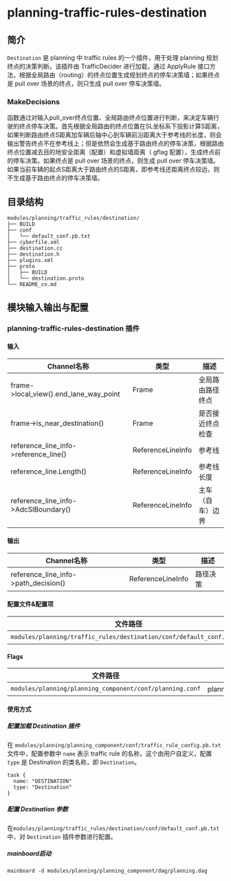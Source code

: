 planning-traffic-rules-destination
==============

## 简介
`Destination` 是 planning 中 traffic rules 的一个插件，用于处理 planning 规划终点的决策判断。该插件由 TrafficDecider 进行加载，通过 ApplyRule 接口方法，根据全局路由（routing）的终点位置生成规划终点的停车决策墙；如果终点是 pull over 场景的终点，则只生成 pull over 停车决策墙。

### MakeDecisions
函数通过对输入pull_over终点位置、全局路由终点位置进行判断，来决定车辆行驶的终点停车决策。首先根据全局路由的终点位置在SL坐标系下投影计算S距离，如果判断路由终点S距离加车辆后轴中心到车辆前沿距离大于参考线的长度，则会输出警告终点不在参考线上；但是依然会生成基于路由终点的停车决策，根据路由终点位置减去目的地安全距离（配置）和虚拟墙距离（ gflag 配置），生成终点前的停车决策。如果终点是 pull over 场景的终点，则生成 pull over 停车决策墙。如果当前车辆的起点S距离大于路由终点的S距离，即参考线还距离终点较远，则不生成基于路由终点的停车决策墙。

## 目录结构
```shell
modules/planning/traffic_rules/destination/
├── BUILD
├── conf
│   └── default_conf.pb.txt
├── cyberfile.xml
├── destination.cc
├── destination.h
├── plugins.xml
├── proto
│   ├── BUILD
│   └── destination.proto
└── README_cn.md
```

## 模块输入输出与配置

### planning-traffic-rules-destination 插件

#### 输入
| Channel名称 | 类型 | 描述 |
| --- | --- | --- |
| frame->local_view().end_lane_way_point | Frame | 全局路由路径终点 |
| frame->is_near_destination() | Frame | 是否接近终点检查 |
| reference_line_info->reference_line() | ReferenceLineInfo | 参考线 |
| reference_line.Length() | ReferenceLineInfo | 参考线长度 |
| reference_line_info->AdcSlBoundary() | ReferenceLineInfo | 主车（自车）边界 |

#### 输出
| Channel名称 | 类型 | 描述 |
| --- | --- | --- |
| reference_line_info->path_decision() | ReferenceLineInfo | 路径决策 |

#### 配置文件&配置项
| 文件路径 | 类型/结构 | <div style="width: 300pt">说明</div> |
| ---- | ---- | ---- |
| `modules/planning/traffic_rules/destination/conf/default_conf.pb.txt` | apollo::planning::DestinationConfig | Destination 插件的配置文件 |

#### Flags

| 文件路径                                            |  <div style="width: 300pt">说明</div> |
| --------------------------------------------------- |  ------------------------------------ |
| `modules/planning/planning_component/conf/planning.conf` |  planning模块的flag配置文件           |

#### 使用方式

##### 配置加载 Destination 插件
在 `modules/planning/planning_component/conf/traffic_rule_config.pb.txt` 文件中，配置参数中 `name` 表示 traffic rule 的名称，这个由用户自定义，配置 `type` 是 Destination 的类名称，即 `Destination`。
```
task {
  name: "DESTINATION"
  type: "Destination"
}
```

##### 配置 Destination 参数
在`modules/planning/traffic_rules/destination/conf/default_conf.pb.txt`中，对 `Destination` 插件参数进行配置。

##### mainboard启动
```shell
mainboard -d modules/planning/planning_component/dag/planning.dag
```